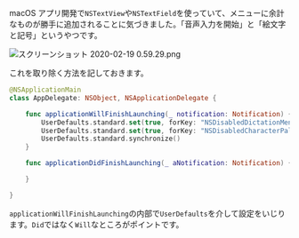 <!-- title:Swift：勝手にメニューに追加される「音声入力を開始」と「絵文字と記号」を除く方法 -->

macOS アプリ開発で`NSTextView`や`NSTextField`を使っていて、メニューに余計なものが勝手に追加されることに気づきました。「音声入力を開始」と「絵文字と記号」というやつです。

![スクリーンショット 2020-02-19 0.59.29.png](./images/article/8e91755f-a9ba-0b2d-6cc4-e21fdc973774.png)

これを取り除く方法を記しておきます。

```swift:AppDelegate.swift
@NSApplicationMain
class AppDelegate: NSObject, NSApplicationDelegate {

    func applicationWillFinishLaunching(_ notification: Notification) {
        UserDefaults.standard.set(true, forKey: "NSDisabledDictationMenuItem")
        UserDefaults.standard.set(true, forKey: "NSDisabledCharacterPaletteMenuItem")
        UserDefaults.standard.synchronize()
    }

    func applicationDidFinishLaunching(_ aNotification: Notification) {

    }

}
```

`applicationWillFinishLaunching`の内部で`UserDefaults`を介して設定をいじります。`Did`ではなく`Will`なところがポイントです。
